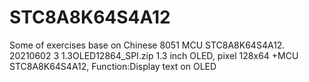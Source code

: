 # STC8A8K64S4A12
Some of exercises base on Chinese 8051 MCU STC8A8K64S4A12.
20210602 3 1.3OLED12864_SPI.zip 
1.3 inch OLED, pixel 128x64 +MCU STC8A8K64S4A12,
Function:Display text on OLED
